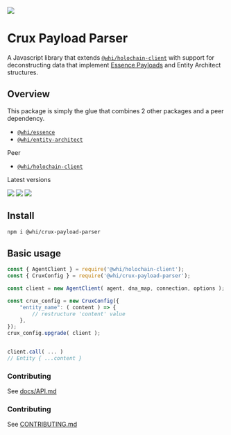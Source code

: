 [![](https://img.shields.io/npm/v/@whi/crux-payload-parser/latest?style=flat-square)](http://npmjs.com/package/@whi/crux-payload-parser)

# Crux Payload Parser
A Javascript library that extends
[`@whi/holochain-client`](https://github.com/mjbrisebois/js-holochain-client) with support for
deconstructing data that implement [Essence
Payloads](https://github.com/mjbrisebois/essence-payloads-js/blob/37e53b483fb66af00daafd132189cb20e99731bb/docs/specification.md)
and Entity Architect structures.


## Overview
This package is simply the glue that combines 2 other packages and a peer dependency.

- [`@whi/essence`](https://www.npmjs.com/package/@whi/essence)
- [`@whi/entity-architect`](https://www.npmjs.com/package/@whi/entity-architect)

Peer
- [`@whi/holochain-client`](https://www.npmjs.com/package/@whi/holochain-client)

Latest versions

![](https://img.shields.io/npm/v/@whi/essence/latest?style=flat-square&label=@whi/essence)
![](https://img.shields.io/npm/v/@whi/entity-architect/latest?style=flat-square&label=@whi/entity-architect)
![](https://img.shields.io/npm/v/@whi/holochain-client/latest?style=flat-square&label=@whi/holochain-client)

## Install

```bash
npm i @whi/crux-payload-parser
```


## Basic usage

```javascript
const { AgentClient } = require('@whi/holochain-client');
const { CruxConfig } = require('@whi/crux-payload-parser');

const client = new AgentClient( agent, dna_map, connection, options );

const crux_config = new CruxConfig({
    "entity_name": ( content ) => {
        // restructure 'content' value
    },
});
crux_config.upgrade( client );


client.call( ... )
// Entity { ...content }
```


### Contributing

See [docs/API.md](docs/API.md)


### Contributing

See [CONTRIBUTING.md](CONTRIBUTING.md)
